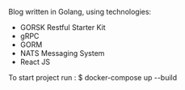 Blog written in Golang, using technologies: 
 - GORSK Restful Starter Kit
 - gRPC
 - GORM
 - NATS Messaging System
 - React JS

To start project run : $ docker-compose up --build

